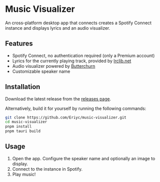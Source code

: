 # Music Visualizer

An cross-platform desktop app that connects creates a Spotify Connect instance and displays lyrics and an audio visualizer.

## Features

- Spotify Connect, no authentication required (only a Premium account)
- Lyrics for the currently playing track, provided by [lrclib.net](https://lrclib.net/)
- Audio visualizer powered by [Butterchurn](https://butterchurn.dev/)
- Customizable speaker name

## Installation

Download the latest release from the [releases page](https://github.com/Eriyc/music-visualizer/releases/latest).

Alternatively, build it for yourself by running the following commands:

```bash
git clone https://github.com/Eriyc/music-visualizer.git
cd music-visualizer
pnpm install
pnpm tauri build
```

## Usage

1. Open the app. Configure the speaker name and optionally an image to display.
2. Connect to the instance in Spotify.
3. Play music!

